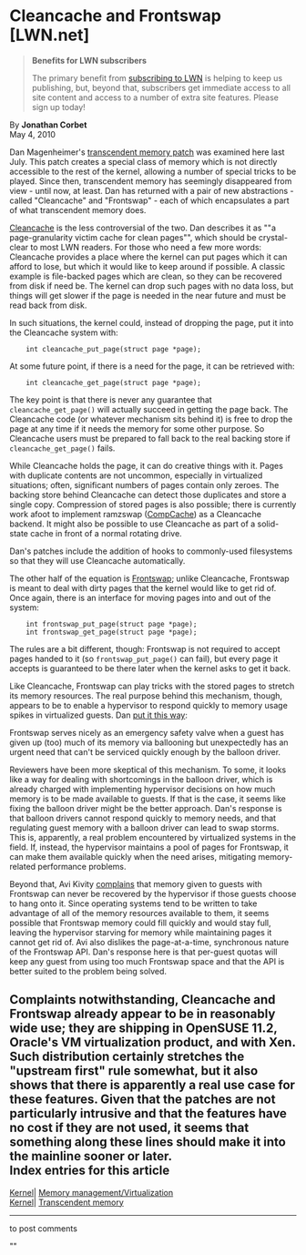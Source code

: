 # Cleancache and Frontswap [LWN.net]

> **Benefits for LWN subscribers**
> 
> The primary benefit from [subscribing to LWN](/Promo/nst-nag5/subscribe) is helping to keep us publishing, but, beyond that, subscribers get immediate access to all site content and access to a number of extra site features. Please sign up today! 

By **Jonathan Corbet**  
May 4, 2010 

Dan Magenheimer's [transcendent memory patch](http://lwn.net/Articles/340080/) was examined here last July. This patch creates a special class of memory which is not directly accessible to the rest of the kernel, allowing a number of special tricks to be played. Since then, transcendent memory has seemingly disappeared from view - until now, at least. Dan has returned with a pair of new abstractions - called "Cleancache" and "Frontswap" - each of which encapsulates a part of what transcendent memory does. 

[Cleancache](http://lwn.net/Articles/384411/) is the less controversial of the two. Dan describes it as ""a page-granularity victim cache for clean pages"", which should be crystal-clear to most LWN readers. For those who need a few more words: Cleancache provides a place where the kernel can put pages which it can afford to lose, but which it would like to keep around if possible. A classic example is file-backed pages which are clean, so they can be recovered from disk if need be. The kernel can drop such pages with no data loss, but things will get slower if the page is needed in the near future and must be read back from disk. 

In such situations, the kernel could, instead of dropping the page, put it into the Cleancache system with: 
    
    
        int cleancache_put_page(struct page *page);
    

At some future point, if there is a need for the page, it can be retrieved with: 
    
    
        int cleancache_get_page(struct page *page);
    

The key point is that there is never any guarantee that `cleancache_get_page()` will actually succeed in getting the page back. The Cleancache code (or whatever mechanism sits behind it) is free to drop the page at any time if it needs the memory for some other purpose. So Cleancache users must be prepared to fall back to the real backing store if `cleancache_get_page()` fails. 

While Cleancache holds the page, it can do creative things with it. Pages with duplicate contents are not uncommon, especially in virtualized situations; often, significant numbers of pages contain only zeroes. The backing store behind Cleancache can detect those duplicates and store a single copy. Compression of stored pages is also possible; there is currently work afoot to implement ramzswap ([CompCache](http://lwn.net/Articles/334649/)) as a Cleancache backend. It might also be possible to use Cleancache as part of a solid-state cache in front of a normal rotating drive. 

Dan's patches include the addition of hooks to commonly-used filesystems so that they will use Cleancache automatically. 

The other half of the equation is [Frontswap](/Articles/386103/); unlike Cleancache, Frontswap is meant to deal with dirty pages that the kernel would like to get rid of. Once again, there is an interface for moving pages into and out of the system: 
    
    
        int frontswap_put_page(struct page *page);
        int frontswap_get_page(struct page *page);
    

The rules are a bit different, though: Frontswap is not required to accept pages handed to it (so `frontswap_put_page()` can fail), but every page it accepts is guaranteed to be there later when the kernel asks to get it back. 

Like Cleancache, Frontswap can play tricks with the stored pages to stretch its memory resources. The real purpose behind this mechanism, though, appears to be to enable a hypervisor to respond quickly to memory usage spikes in virtualized guests. Dan [put it this way](/Articles/386104/): 

Frontswap serves nicely as an emergency safety valve when a guest has given up (too) much of its memory via ballooning but unexpectedly has an urgent need that can't be serviced quickly enough by the balloon driver. 

Reviewers have been more skeptical of this mechanism. To some, it looks like a way for dealing with shortcomings in the balloon driver, which is already charged with implementing hypervisor decisions on how much memory is to be made available to guests. If that is the case, it seems like fixing the balloon driver might be the better approach. Dan's response is that balloon drivers cannot respond quickly to memory needs, and that regulating guest memory with a balloon driver can lead to swap storms. This is, apparently, a real problem encountered by virtualized systems in the field. If, instead, the hypervisor maintains a pool of pages for Frontswap, it can make them available quickly when the need arises, mitigating memory-related performance problems. 

Beyond that, Avi Kivity [complains](/Articles/386109/) that memory given to guests with Frontswap can never be recovered by the hypervisor if those guests choose to hang onto it. Since operating systems tend to be written to take advantage of all of the memory resources available to them, it seems possible that Frontswap memory could fill quickly and would stay full, leaving the hypervisor starving for memory while maintaining pages it cannot get rid of. Avi also dislikes the page-at-a-time, synchronous nature of the Frontswap API. Dan's response here is that per-guest quotas will keep any guest from using too much Frontswap space and that the API is better suited to the problem being solved. 

Complaints notwithstanding, Cleancache and Frontswap already appear to be in reasonably wide use; they are shipping in OpenSUSE 11.2, Oracle's VM virtualization product, and with Xen. Such distribution certainly stretches the "upstream first" rule somewhat, but it also shows that there is apparently a real use case for these features. Given that the patches are not particularly intrusive and that the features have no cost if they are not used, it seems that something along these lines should make it into the mainline sooner or later.  
Index entries for this article  
---  
[Kernel](/Kernel/Index)| [Memory management/Virtualization](/Kernel/Index#Memory_management-Virtualization)  
[Kernel](/Kernel/Index)| [Transcendent memory](/Kernel/Index#Transcendent_memory)  
  


* * *

to post comments 

""
